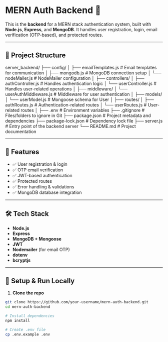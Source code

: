# MERN Auth Backend 🔐

This is the **backend** for a MERN stack authentication system, built with **Node.js**, **Express**, and **MongoDB**. It handles user registration, login, email verification (OTP-based), and protected routes.

---

## 📂 Project Structure
server_backend/
├── config/
│   ├── emailTemplates.js      # Email templates for communication
│   ├── mongodb.js             # MongoDB connection setup
│   └── nodeMailer.js          # NodeMailer configuration
│
├── controllers/
│   ├── authController.js      # Handles authentication logic
│   └── userController.js      # Handles user-related operations
│
├── middleware/
│   └── userAuthMiddleware.js  # Middleware for user authentication
│
├── models/
│   └── userModel.js           # Mongoose schema for User
│
├── routes/
│   ├── authRoutes.js          # Authentication-related routes
│   └── userRoutes.js          # User-related routes
│
├── .env                       # Environment variables
├── .gitignore                 # Files/folders to ignore in Git
├── package.json               # Project metadata and dependencies
├── package-lock.json          # Dependency lock file
├── server.js                  # Entry point of the backend server
└── README.md                  # Project documentation


---

## 🚀 Features

- ✅ User registration & login
- ✅ OTP email verification
- ✅ JWT-based authentication
- ✅ Protected routes
- ✅ Error handling & validations
- ✅ MongoDB database integration

---

## 🛠️ Tech Stack

- **Node.js**
- **Express**
- **MongoDB + Mongoose**
- **JWT**
- **Nodemailer** (for email OTP)
- **dotenv**
- **bcryptjs**

---

## 🔧 Setup & Run Locally

1. **Clone the repo**
```bash
git clone https://github.com/your-username/mern-auth-backend.git
cd mern-auth-backend

# Install dependencies
npm install

# Create .env file
cp .env.example .env
